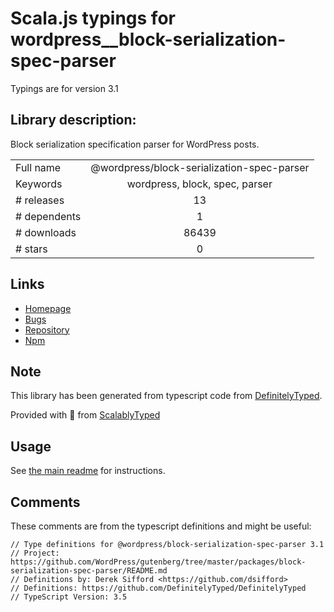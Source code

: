 
# Scala.js typings for wordpress__block-serialization-spec-parser

Typings are for version 3.1

## Library description:
Block serialization specification parser for WordPress posts.

|                    |                 |
| ------------------ | :-------------: |
| Full name          | @wordpress/block-serialization-spec-parser |
| Keywords           | wordpress, block, spec, parser |
| # releases         | 13 |
| # dependents       | 1 |
| # downloads        | 86439 |
| # stars            | 0 |

## Links
- [Homepage](https://github.com/WordPress/gutenberg/tree/master/packages/block-serialization-spec-parser/README.md)
- [Bugs](https://github.com/WordPress/gutenberg/issues)
- [Repository](https://github.com/WordPress/gutenberg)
- [Npm](https://www.npmjs.com/package/%40wordpress%2Fblock-serialization-spec-parser)
    


## Note
This library has been generated from typescript code from [DefinitelyTyped](https://definitelytyped.org).

Provided with :purple_heart: from [ScalablyTyped](https://github.com/oyvindberg/ScalablyTyped)

## Usage
See [the main readme](../../readme.md) for instructions.

## Comments

These comments are from the typescript definitions and might be useful:
```
// Type definitions for @wordpress/block-serialization-spec-parser 3.1
// Project: https://github.com/WordPress/gutenberg/tree/master/packages/block-serialization-spec-parser/README.md
// Definitions by: Derek Sifford <https://github.com/dsifford>
// Definitions: https://github.com/DefinitelyTyped/DefinitelyTyped
// TypeScript Version: 3.5

```

